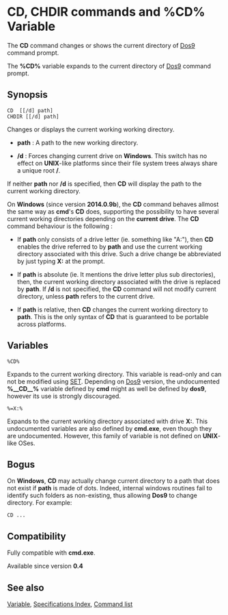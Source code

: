# CD, CHDIR commands and %CD% Variable #

The **CD** command changes or shows the current directory of [Dos9](dos9) 
command prompt.

The **%CD%** variable expands to the current directory of [Dos9](dos9) command 
prompt.

## Synopsis ##

    CD  [[/d] path]
    CHDIR [[/d] path]

Changes or displays the current working working directory.

* **path** : A path to the new working directory.

* **/d** : Forces changing current drive on **Windows**. This switch has no 
  effect on **UNIX**-like platforms since their file system trees always share 
  a unique root **/**. 

If neither **path** nor **/d** is specified, then **CD** will display the path 
to the current working directory.

On **Windows** \(since version **2014.0.9b**\), the **CD** command behaves 
allmost the same way as **cmd**'s **CD** does, supporting the possibility to 
have several current working directories depending on the **current drive**. 
The **CD** command behaviour is the following :

* If **path** only consists of a drive letter \(ie. something like "A:"\), 
  then **CD** enables the drive referred to by **path** and use the current 
  working directory associated with this drive. Such a drive change be 
  abbreviated by just typing **X:** at the prompt.

* If **path** is absolute \(ie. It mentions the drive letter plus sub 
  directories\), then, the current working directory associated with the drive 
  is replaced by **path**. If **/d** is not specified, the **CD** command will 
  not modify current directory, unless **path** refers to the current drive.

* If **path** is relative, then **CD** changes the current working directory 
  to **path**. This is the only syntax of **CD** that is guaranteed to be 
  portable across platforms.

## Variables ##

    %CD%

Expands to the current working directory. This variable is read-only and can 
not be modified using [SET](set). Depending on [Dos9](dos9) version, the 
undocumented **%\_\_CD\_\_%** variable defined by **cmd** might as well be 
defined by **dos9**, however its use is strongly discouraged.

    %=X:%

Expands to the current working directory associated with drive **X:**. This 
undocumented variables are also defined by **cmd.exe**, even though they are 
undocumented. However, this family of variable is not defined on 
**UNIX**-like OSes.

## Bogus ##

On **Windows**, **CD** may actually change current directory to a path that 
does not exist if **path** is made of dots. Indeed, internal windows routines 
fail to identify such folders as non-existing, thus allowing **Dos9** to 
change directory. For example:

    CD ...

## Compatibility ##

Fully compatible with **cmd.exe**.

Available since version **0.4**

## See also ##

[Variable](spec/var), [Specifications Index](spec/index), [Command 
list](commands) 

